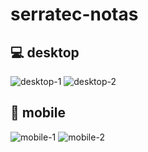 # serratec-notas

## :computer: desktop 
![desktop-1](https://i.imgur.com/Kt4drv9.png)
![desktop-2](https://i.imgur.com/aTgQu31.png)

## :iphone: mobile
![mobile-1](https://i.imgur.com/AyImGJL.jpg)
![mobile-2](https://i.imgur.com/IxCE7F3.jpg?1)
